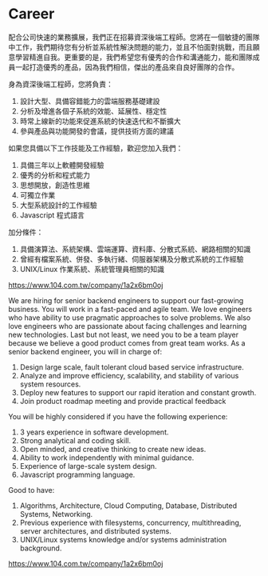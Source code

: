 # Career

配合公司快速的業務擴展，我們正在招募資深後端工程師。您將在一個敏捷的團隊中工作，我們期待您有分析並系統性解決問題的能力，並且不怕面對挑戰，而且願意學習精進自我。更重要的是，我們希望您有優秀的合作和溝通能力，能和團隊成員一起打造優秀的產品，因為我們相信，傑出的產品來自良好團隊的合作。

身為資深後端工程師，您將負責：
1. 設計大型、具備容錯能力的雲端服務基礎建設
2. 分析及增進各個子系統的效能、延展性、穩定性
3. 時常上線新的功能來促進系統的快速迭代和不斷擴大
4. 參與產品與功能開發的會議，提供技術方面的建議

如果您具備以下工作技能及工作經驗，歡迎您加入我們：
1. 具備三年以上軟體開發經驗
2. 優秀的分析和程式能力
3. 思想開放，創造性思維
4. 可獨立作業
5. 大型系統設計的工作經驗
6. Javascript 程式語言

加分條件：
1. 具備演算法、系統架構、雲端運算、資料庫、分散式系統、網路相關的知識
2. 曾經有檔案系統、併發、多執行緒、伺服器架構及分散式系統的工作經驗
3. UNIX/Linux 作業系統、系統管理員相關的知識

https://www.104.com.tw/company/1a2x6bm0oj

We are hiring for senior backend engineers to support our fast-growing business. You will work in a fast-paced and agile team. We love engineers who have ability to use pragmatic approaches to solve problems. We also love engineers who are passionate about facing challenges and learning new technologies. Last but not least, we need you to be a team player because we believe a good product comes from great team works.
As a senior backend engineer, you will in charge of:
1. Design large scale, fault tolerant cloud based service infrastructure.
2. Analyze and improve efficiency, scalability, and stability of various system resources.
3. Deploy new features to support our rapid iteration and constant growth.
4. Join product roadmap meeting and provide practical feedback

You will be highly considered if you have the following experience:
1. 3 years experience in software development.
2. Strong analytical and coding skill.
3. Open minded, and creative thinking to create new ideas.
4. Ability to work independently with minimal guidance.
5. Experience of large-scale system design.
6. Javascript programming language.

Good to have:
1. Algorithms, Architecture, Cloud Computing, Database, Distributed Systems, Networking.
2. Previous experience with filesystems, concurrency, multithreading, server architectures, and distributed systems.
3. UNIX/Linux systems knowledge and/or systems administration background.

https://www.104.com.tw/company/1a2x6bm0oj
